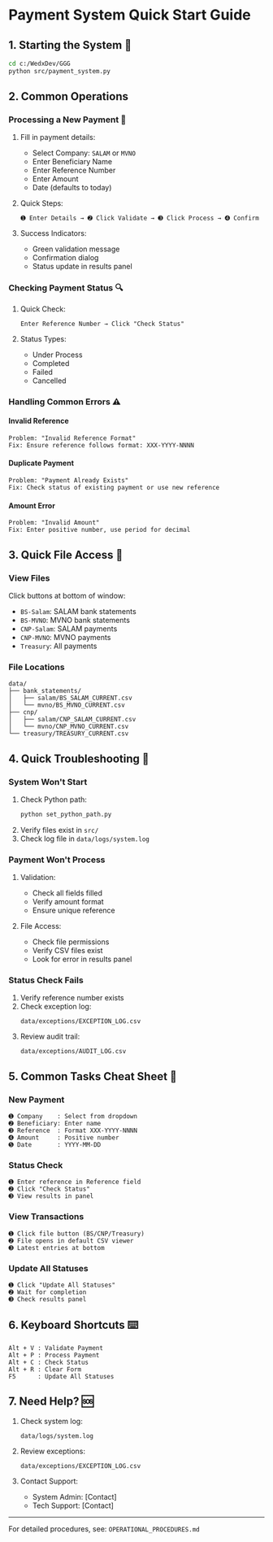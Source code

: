 # Payment System Quick Start Guide

## 1. Starting the System 🚀

```bash
cd c:/WedxDev/GGG
python src/payment_system.py
```

## 2. Common Operations

### Processing a New Payment 💸
1. Fill in payment details:
   - Select Company: `SALAM` or `MVNO`
   - Enter Beneficiary Name
   - Enter Reference Number
   - Enter Amount
   - Date (defaults to today)

2. Quick Steps:
   ```
   ➊ Enter Details → ➋ Click Validate → ➌ Click Process → ➍ Confirm
   ```

3. Success Indicators:
   - Green validation message
   - Confirmation dialog
   - Status update in results panel

### Checking Payment Status 🔍
1. Quick Check:
   ```
   Enter Reference Number → Click "Check Status"
   ```

2. Status Types:
   - Under Process
   - Completed
   - Failed
   - Cancelled

### Handling Common Errors ⚠️

#### Invalid Reference
```
Problem: "Invalid Reference Format"
Fix: Ensure reference follows format: XXX-YYYY-NNNN
```

#### Duplicate Payment
```
Problem: "Payment Already Exists"
Fix: Check status of existing payment or use new reference
```

#### Amount Error
```
Problem: "Invalid Amount"
Fix: Enter positive number, use period for decimal
```

## 3. Quick File Access 📁

### View Files
Click buttons at bottom of window:
- `BS-Salam`: SALAM bank statements
- `BS-MVNO`: MVNO bank statements
- `CNP-Salam`: SALAM payments
- `CNP-MVNO`: MVNO payments
- `Treasury`: All payments

### File Locations
```
data/
├── bank_statements/
│   ├── salam/BS_SALAM_CURRENT.csv
│   └── mvno/BS_MVNO_CURRENT.csv
├── cnp/
│   ├── salam/CNP_SALAM_CURRENT.csv
│   └── mvno/CNP_MVNO_CURRENT.csv
└── treasury/TREASURY_CURRENT.csv
```

## 4. Quick Troubleshooting 🔧

### System Won't Start
1. Check Python path:
   ```bash
   python set_python_path.py
   ```
2. Verify files exist in `src/`
3. Check log file in `data/logs/system.log`

### Payment Won't Process
1. Validation:
   - Check all fields filled
   - Verify amount format
   - Ensure unique reference

2. File Access:
   - Check file permissions
   - Verify CSV files exist
   - Look for error in results panel

### Status Check Fails
1. Verify reference number exists
2. Check exception log:
   ```
   data/exceptions/EXCEPTION_LOG.csv
   ```
3. Review audit trail:
   ```
   data/exceptions/AUDIT_LOG.csv
   ```

## 5. Common Tasks Cheat Sheet 📝

### New Payment
```
➊ Company    : Select from dropdown
➋ Beneficiary: Enter name
➌ Reference  : Format XXX-YYYY-NNNN
➍ Amount     : Positive number
➎ Date       : YYYY-MM-DD
```

### Status Check
```
➊ Enter reference in Reference field
➋ Click "Check Status"
➌ View results in panel
```

### View Transactions
```
➊ Click file button (BS/CNP/Treasury)
➋ File opens in default CSV viewer
➌ Latest entries at bottom
```

### Update All Statuses
```
➊ Click "Update All Statuses"
➋ Wait for completion
➌ Check results panel
```

## 6. Keyboard Shortcuts ⌨️

```
Alt + V : Validate Payment
Alt + P : Process Payment
Alt + C : Check Status
Alt + R : Clear Form
F5      : Update All Statuses
```

## 7. Need Help? 🆘

1. Check system log:
   ```
   data/logs/system.log
   ```

2. Review exceptions:
   ```
   data/exceptions/EXCEPTION_LOG.csv
   ```

3. Contact Support:
   - System Admin: [Contact]
   - Tech Support: [Contact]

---
For detailed procedures, see: `OPERATIONAL_PROCEDURES.md`
